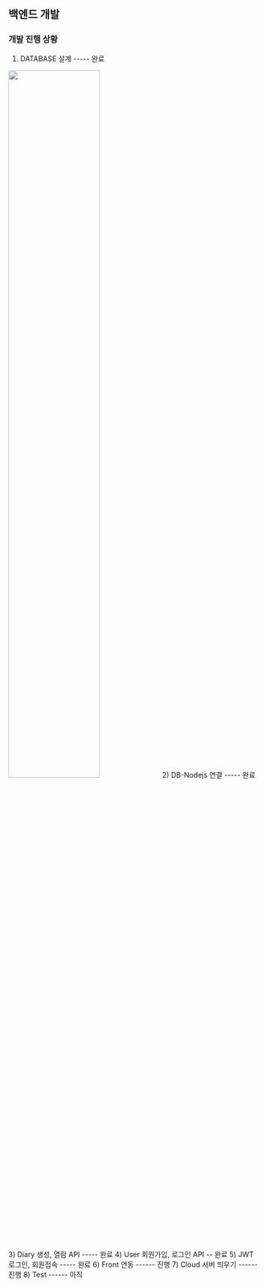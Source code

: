 ## 백엔드 개발

### 개발 진행 상황
1) DATABASE 설계         ----- 완료
<img width="60%" src=https://github.com/capstone-YYKC/Back/assets/121215043/6e8dd861-f822-4759-923e-10e77c5db320/>
2) DB-Nodejs 연결        ----- 완료
3) Diary 생성, 열람 API  ----- 완료
4) User 회원가입, 로그인 API -- 완료
5) JWT 로그인, 회원접속  -----  완료
6) Front 연동           ------ 진행
7) Cloud 서버 띄우기     ------ 진행
8) Test                 ------ 아직
